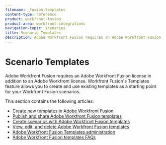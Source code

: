 ```yaml
---
filename: _fusion-templates
content-type: reference
product: workfront-fusion
product-area: workfront-integrations
navigation-topic: scenarios
title: Scenario Templates
description: Adobe Workfront Fusion requires an Adobe Workfront Fusion license in addition to an Adobe Workfront license.
---
```


#  Scenario Templates

Adobe Workfront Fusion requires an Adobe Workfront Fusion license in addition to an Adobe Workfront license.
Workfront Fusion's Templates feature allows you to create and use existing templates as a starting point for your Workfront Fusion scenarios.

This section contains the following articles:

* [Create new templates in Adobe Workfront Fusion](../../../workfront-fusion/scenarios/templates/create-new-fusion-templates.md) 
* [Publish and share Adobe Workfront Fusion templates](../../../workfront-fusion/scenarios/templates/publish-and-share-fusion-templates.md) 
* [Create scenarios with Adobe Workfront Fusion templates](../../../workfront-fusion/scenarios/templates/create-scenarios-with-fusion-templates.md) 
* [View, edit, and delete Adobe Workfront Fusion templates](../../../workfront-fusion/scenarios/templates/view-edit-and-delete-fusion-templates.md) 
* [Adobe Workfront Fusion Templates administration](../../../workfront-fusion/scenarios/templates/fusion-templates-adminstration.md) 
* [Adobe Workfront Fusion templates FAQs](../../../workfront-fusion/scenarios/templates/fusion-templates-faqs.md)

